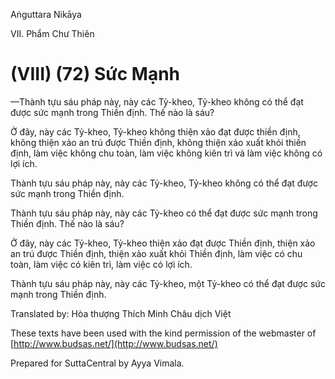  

Aṅguttara Nikāya

VII. Phẩm Chư Thiên

# (VIII) (72) Sức Mạnh

—Thành tựu sáu pháp này, này các Tỷ-kheo, Tỷ-kheo không có thể đạt được sức mạnh trong Thiền định. Thế nào là sáu?

Ở đây, này các Tỷ-kheo, Tỷ-kheo không thiện xảo đạt được thiền định, không thiện xảo an trú được Thiền định, không thiện xảo xuất khỏi thiền định, làm việc không chu toàn, làm việc không kiên trì và làm việc không có lợi ích.

Thành tựu sáu pháp này, này các Tỷ-kheo, Tỷ-kheo không có thể đạt được sức mạnh trong Thiền định.

Thành tựu sáu pháp này, này các Tỷ-kheo có thể đạt được sức mạnh trong Thiền định. Thế nào là sáu?

Ở đây, này các Tỷ-kheo, Tỷ-kheo thiện xảo đạt được Thiền định, thiện xảo an trú được Thiền định, thiện xảo xuất khỏi Thiền định, làm việc có chu toàn, làm việc có kiên trì, làm việc có lợi ích.

Thành tựu sáu pháp này, này các Tỷ-kheo, một Tỷ-kheo có thể đạt được sức mạnh trong Thiền định.

Translated by: Hòa thượng Thích Minh Châu dịch Việt

These texts have been used with the kind permission of the webmaster of [http://www.budsas.net/](http://www.budsas.net/)

Prepared for SuttaCentral by Ayya Vimala.